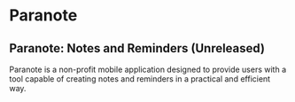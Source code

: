 # Paranote

## Paranote: Notes and Reminders (Unreleased)

Paranote is a non-profit mobile application designed to provide users with a tool capable of creating notes and reminders in a practical and efficient way.
